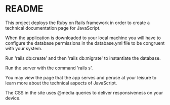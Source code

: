 # README

This project deploys the Ruby on Rails framework in order to create a technical documentation page for JavaScript.

When the application is downloaded to your local machine you will have to configure the database permissions in the database.yml file to be congruent with your system.

Run 'rails db:create' and then 'rails db:migrate' to instantiate the database.

Run the server with the command 'rails s'.

You may view the page that the app serves and peruse at your leisure to learn more about the technical aspects of JavaScript.

The CSS in the site uses @media queries to deliver responsiveness on your device.
